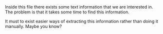 Inside this file there exists some text information that we are interested in.
The problem is that it takes some time to find this information.

It must to exist easier ways of extracting this information rather than doing it manually. Maybe you know?